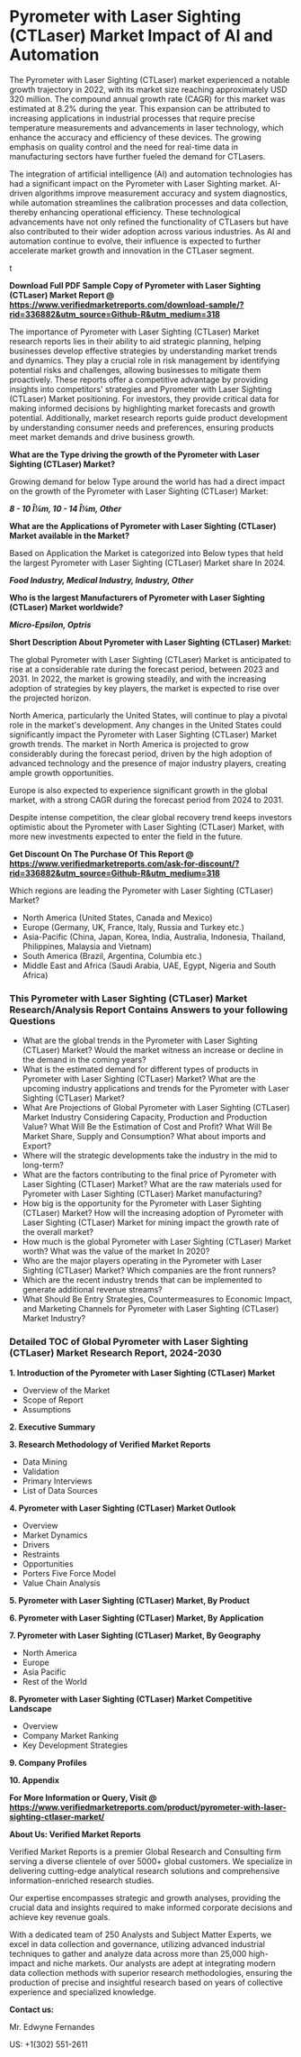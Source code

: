 <meta name="title" content="Global Pyrometer with Laser Sighting (CTLaser) Market Impact of AI and Automation"><meta name="description" content="The Pyrometer with Laser Sighting (CTLaser) market experienced a notable growth trajectory in 2022, with its market size reaching approximately USD 320 million. The co"><meta name="title" content="Pyrometer with Laser Sighting (CTLaser) Market Size, Share, Scope, Trends, Growth, Opportunities, Analysis, Forecast"><h1>Pyrometer with Laser Sighting (CTLaser) Market Impact of AI and Automation</h1><p>The Pyrometer with Laser Sighting (CTLaser) market experienced a notable growth trajectory in 2022, with its market size reaching approximately USD 320 million. The compound annual growth rate (CAGR) for this market was estimated at 8.2% during the year. This expansion can be attributed to increasing applications in industrial processes that require precise temperature measurements and advancements in laser technology, which enhance the accuracy and efficiency of these devices. The growing emphasis on quality control and the need for real-time data in manufacturing sectors have further fueled the demand for CTLasers.</p><p>The integration of artificial intelligence (AI) and automation technologies has had a significant impact on the Pyrometer with Laser Sighting market. AI-driven algorithms improve measurement accuracy and system diagnostics, while automation streamlines the calibration processes and data collection, thereby enhancing operational efficiency. These technological advancements have not only refined the functionality of CTLasers but have also contributed to their wider adoption across various industries. As AI and automation continue to evolve, their influence is expected to further accelerate market growth and innovation in the CTLaser segment.</p>t</p><p id="" class=""><strong>Download Full PDF Sample Copy of Pyrometer with Laser Sighting (CTLaser) Market Report @ <a href="https://www.verifiedmarketreports.com/download-sample/?rid=336882&utm_source=Github-R&utm_medium=318" target="_blank">https://www.verifiedmarketreports.com/download-sample/?rid=336882&utm_source=Github-R&utm_medium=318</a></strong></p><p>The importance of&nbsp;Pyrometer with Laser Sighting (CTLaser) Market research reports lies in their ability to aid strategic planning, helping businesses develop effective strategies by understanding market trends and dynamics. They play a crucial role in risk management by identifying potential risks and challenges, allowing businesses to mitigate them proactively. These reports offer a competitive advantage by providing insights into competitors' strategies and Pyrometer with Laser Sighting (CTLaser) Market positioning. For investors, they provide critical data for making informed decisions by highlighting market forecasts and growth potential. Additionally, market research reports guide product development by understanding consumer needs and preferences, ensuring products meet market demands and drive business growth.</p><p><strong>What are the&nbsp;Type driving the growth of the Pyrometer with Laser Sighting (CTLaser) Market?</strong></p><p id="" class="">Growing demand for below Type around the world has had a direct impact on the growth of the Pyrometer with Laser Sighting (CTLaser) Market:</p><em><strong>8 - 10 Î¼m, 10 - 14 Î¼m, Other</strong></em></p><strong>What are the&nbsp;Applications&nbsp;of Pyrometer with Laser Sighting (CTLaser) Market available in the Market?</strong></p><p id="" class="">Based on Application the Market is categorized into Below types that held the largest Pyrometer with Laser Sighting (CTLaser) Market share In 2024.</p><em><strong>Food Industry, Medical Industry, Industry, Other</strong></em></p><strong>Who is the largest Manufacturers of Pyrometer with Laser Sighting (CTLaser) Market worldwide?</strong></p><p><em><strong>Micro-Epsilon, Optris</strong></em></p><p id="" class=""><strong>Short Description About Pyrometer with Laser Sighting (CTLaser) Market:</strong></p><p>The global Pyrometer with Laser Sighting (CTLaser) Market is anticipated to rise at a considerable rate during the forecast period, between 2023 and 2031. In 2022, the market is growing steadily, and with the increasing adoption of strategies by key players, the market is expected to rise over the projected horizon.</p><p>North America, particularly the United States, will continue to play a pivotal role in the market's development. Any changes in the United States could significantly impact the Pyrometer with Laser Sighting (CTLaser) Market growth trends. The market in North America is projected to grow considerably during the forecast period, driven by the high adoption of advanced technology and the presence of major industry players, creating ample growth opportunities.</p><p>Europe is also expected to experience significant growth in the global market, with a strong CAGR during the forecast period from 2024 to 2031.</p><p>Despite intense competition, the clear global recovery trend keeps investors optimistic about the Pyrometer with Laser Sighting (CTLaser) Market, with more new investments expected to enter the field in the future.</p><p id="" class=""><strong>Get Discount On The Purchase Of This Report @ <a href="https://www.verifiedmarketreports.com/ask-for-discount/?rid=336882&utm_source=Github-R&utm_medium=318" target="_blank">https://www.verifiedmarketreports.com/ask-for-discount/?rid=336882&utm_source=Github-R&utm_medium=318</a></strong></p>Which regions are leading the Pyrometer with Laser Sighting (CTLaser) Market?</p><ul><li>North America (United States, Canada and Mexico)</li><li>Europe (Germany, UK, France, Italy, Russia and Turkey etc.)</li><li>Asia-Pacific (China, Japan, Korea, India, Australia, Indonesia, Thailand, Philippines, Malaysia and Vietnam)</li><li>South America (Brazil, Argentina, Columbia etc.)</li><li>Middle East and Africa (Saudi Arabia, UAE, Egypt, Nigeria and South Africa)</li></ul><h3 id="" class="">This Pyrometer with Laser Sighting (CTLaser) Market Research/Analysis Report Contains Answers to your following Questions</h3><ul><li>What are the global trends in the Pyrometer with Laser Sighting (CTLaser) Market? Would the market witness an increase or decline in the demand in the coming years?</li><li>What is the estimated demand for different types of products in Pyrometer with Laser Sighting (CTLaser) Market? What are the upcoming industry applications and trends for the Pyrometer with Laser Sighting (CTLaser) Market?</li><li>What Are Projections of Global Pyrometer with Laser Sighting (CTLaser) Market Industry Considering Capacity, Production and Production Value? What Will Be the Estimation of Cost and Profit? What Will Be Market Share, Supply and Consumption? What about imports and Export?</li><li>Where will the strategic developments take the industry in the mid to long-term?</li><li>What are the factors contributing to the final price of Pyrometer with Laser Sighting (CTLaser) Market? What are the raw materials used for Pyrometer with Laser Sighting (CTLaser) Market manufacturing?</li><li>How big is the opportunity for the Pyrometer with Laser Sighting (CTLaser) Market? How will the increasing adoption of Pyrometer with Laser Sighting (CTLaser) Market for mining impact the growth rate of the overall market?</li><li>How much is the global Pyrometer with Laser Sighting (CTLaser) Market worth? What was the value of the market In 2020?</li><li>Who are the major players operating in the Pyrometer with Laser Sighting (CTLaser) Market? Which companies are the front runners?</li><li>Which are the recent industry trends that can be implemented to generate additional revenue streams?</li><li>What Should Be Entry Strategies, Countermeasures to Economic Impact, and Marketing Channels for Pyrometer with Laser Sighting (CTLaser) Market Industry?</li></ul><h3 id="" class="">Detailed TOC of Global Pyrometer with Laser Sighting (CTLaser) Market Research Report, 2024-2030</h3><p id="" class=""><strong>1. Introduction of the Pyrometer with Laser Sighting (CTLaser) Market</strong></p><ul><li>Overview of the Market</li><li>Scope of Report</li><li>Assumptions</li></ul><p id="" class=""><strong>2. Executive Summary</strong></p><p id="" class=""><strong>3. Research Methodology of Verified Market Reports</strong></p><ul><li>Data Mining</li><li>Validation</li><li>Primary Interviews</li><li>List of Data Sources</li></ul><p id="" class=""><strong>4. Pyrometer with Laser Sighting (CTLaser) Market Outlook</strong></p><ul><li>Overview</li><li>Market Dynamics</li><li>Drivers</li><li>Restraints</li><li>Opportunities</li><li>Porters Five Force Model</li><li>Value Chain Analysis</li></ul><p id="" class=""><strong>5. Pyrometer with Laser Sighting (CTLaser) Market, By Product</strong></p><p id="" class=""><strong>6. Pyrometer with Laser Sighting (CTLaser) Market, By Application</strong></p><p id="" class=""><strong>7. Pyrometer with Laser Sighting (CTLaser) Market, By Geography</strong></p><ul><li>North America</li><li>Europe</li><li>Asia Pacific</li><li>Rest of the World</li></ul><p id="" class=""><strong>8. Pyrometer with Laser Sighting (CTLaser) Market Competitive Landscape</strong></p><ul><li>Overview</li><li>Company Market Ranking</li><li>Key Development Strategies</li></ul><p id="" class=""><strong>9. Company Profiles</strong></p><p id="" class=""><strong>10. Appendix</strong></p><p id="" class=""><strong>For More Information or Query, Visit @ <a href="https://www.verifiedmarketreports.com/product/pyrometer-with-laser-sighting-ctlaser-market/" target="_blank">https://www.verifiedmarketreports.com/product/pyrometer-with-laser-sighting-ctlaser-market/</a></strong></p><p id="" class=""><strong>About Us: Verified Market Reports</strong></p><p id="" class="">Verified Market Reports is a premier Global Research and Consulting firm serving a diverse clientele of over 5000+ global customers. We specialize in delivering cutting-edge analytical research solutions and comprehensive information-enriched research studies.</p><p id="" class="">Our expertise encompasses strategic and growth analyses, providing the crucial data and insights required to make informed corporate decisions and achieve key revenue goals.</p><p id="" class="">With a dedicated team of 250 Analysts and Subject Matter Experts, we excel in data collection and governance, utilizing advanced industrial techniques to gather and analyze data across more than 25,000 high-impact and niche markets. Our analysts are adept at integrating modern data collection methods with superior research methodologies, ensuring the production of precise and insightful research based on years of collective experience and specialized knowledge.</p><p id="" class=""><strong>Contact us:</strong></p><p id="" class="">Mr. Edwyne Fernandes</p><p id="" class="">US: +1(302) 551-2611</p>
